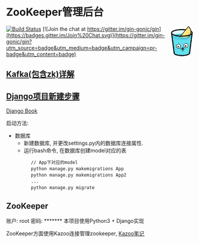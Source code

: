 # ZooKeeper管理后台

<img align="right" width="59px" src="https://raw.githubusercontent.com/gin-gonic/logo/master/color.png">

[![Build Status](https://travis-ci.org/gin-gonic/gin.svg)](https://travis-ci.org/gin-gonic/gin)
[![Join the chat at https://gitter.im/gin-gonic/gin](https://badges.gitter.im/Join%20Chat.svg)](https://gitter.im/gin-gonic/gin?utm_source=badge&utm_medium=badge&utm_campaign=pr-badge&utm_content=badge)

## [Kafka(包含zk)详解](doc/Kafka.md)


## [Django项目新建步骤](doc/web%20base.md)

[Django Book](http://djangobook.py3k.cn/2.0/)

启动方法: 
- 数据库
    - 新建数据库, 并更改settings.py内的数据库连接属性.
    - 运行bash命令, 在数据库创建model对应的表
    ```bash
          // App下对应的model
          python manage.py makemigrations App
          python manage.py makemigrations App2
          ...
          python manage.py migrate
    ```

## ZooKeeper

账户: root
密码: *******
本项目使用Python3 + Django实现

ZooKeeper方面使用Kazoo连接管理zookeeper, [Kazoo笔记](doc/Kazoo.md)

